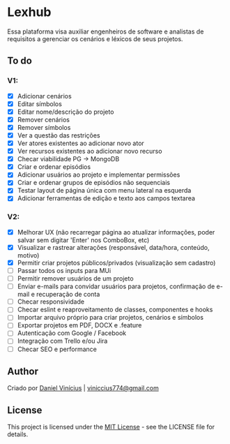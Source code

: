 # Lexhub
Essa plataforma visa auxiliar engenheiros de software e analistas de requisitos a gerenciar os cenários e léxicos de seus projetos.

## To do

### V1:
- [x] Adicionar cenários
- [x] Editar símbolos
- [x] Editar nome/descrição do projeto
- [x] Remover cenários
- [x] Remover símbolos
- [x] Ver a questão das restrições
- [x] Ver atores existentes ao adicionar novo ator
- [x] Ver recursos existentes ao adicionar novo recurso
- [x] Checar viabilidade PG -> MongoDB
- [x] Criar e ordenar episódios
- [x] Adicionar usuários ao projeto e implementar permissões
- [x] Criar e ordenar grupos de episódios não sequenciais
- [x] Testar layout de página única com menu lateral na esquerda
- [x] Adicionar ferramentas de edição e texto aos campos textarea

### V2:
- [x] Melhorar UX (não recarregar página ao atualizar informações, poder salvar sem digitar 'Enter' nos ComboBox, etc)
- [x] Visualizar e rastrear alterações (responsável, data/hora, conteúdo, motivo)
- [x] Permitir criar projetos públicos/privados (visualização sem cadastro)
- [ ] Passar todos os inputs para MUi
- [ ] Permitir remover usuários de um projeto
- [ ] Enviar e-mails para convidar usuários para projetos, confirmação de e-mail e recuperação de conta
- [ ] Checar responsividade
- [ ] Checar eslint e reaproveitamento de classes, componentes e hooks
- [ ] Importar arquivo próprio para criar projetos, cenários e símbolos
- [ ] Exportar projetos em PDF, DOCX e .feature
- [ ] Autenticação com Google / Facebook
- [ ] Integração com Trello e/ou Jira
- [ ] Checar SEO e performance

## Author
Criado por  [Daniel Vinícius](https://github.com/danvinicius) | <viniccius774@gmail.com>

## License
This project is licensed under the [MIT License](https://opensource.org/license/mit) - see the LICENSE file for details.
